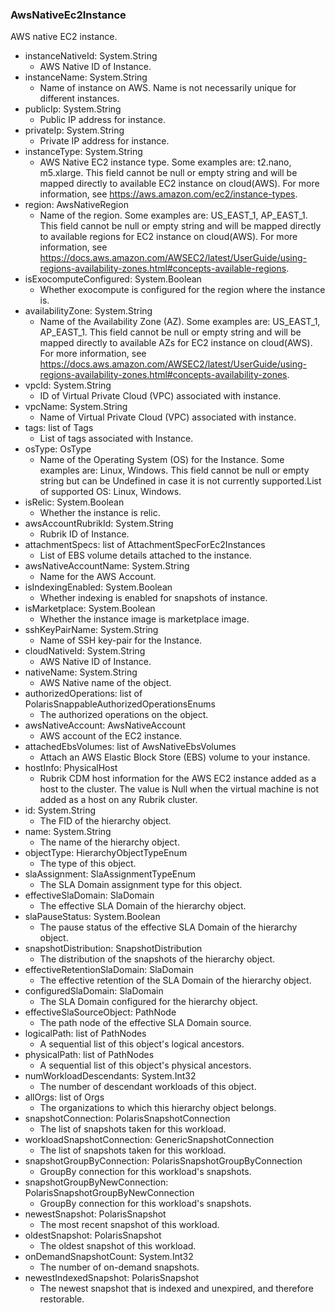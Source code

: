 ### AwsNativeEc2Instance
AWS native EC2 instance.

- instanceNativeId: System.String
  - AWS Native ID of Instance.
- instanceName: System.String
  - Name of instance on AWS. Name is not necessarily unique for different instances.
- publicIp: System.String
  - Public IP address for instance.
- privateIp: System.String
  - Private IP address for instance.
- instanceType: System.String
  - AWS Native EC2 instance type. Some examples are: t2.nano, m5.xlarge. This field cannot be null or empty string and will be mapped directly to available EC2 instance on cloud(AWS). For more information, see https://aws.amazon.com/ec2/instance-types.
- region: AwsNativeRegion
  - Name of the region. Some examples are: US_EAST_1, AP_EAST_1. This field cannot be null or empty string and will be mapped directly to available regions for EC2 instance on cloud(AWS). For more information, see https://docs.aws.amazon.com/AWSEC2/latest/UserGuide/using-regions-availability-zones.html#concepts-available-regions.
- isExocomputeConfigured: System.Boolean
  - Whether exocompute is configured for the region where the instance is.
- availabilityZone: System.String
  - Name of the Availability Zone (AZ). Some examples are: US_EAST_1, AP_EAST_1. This field cannot be null or empty string and will be mapped directly to available AZs for EC2 instance on cloud(AWS). For more information, see https://docs.aws.amazon.com/AWSEC2/latest/UserGuide/using-regions-availability-zones.html#concepts-availability-zones.
- vpcId: System.String
  - ID of Virtual Private Cloud (VPC) associated with instance.
- vpcName: System.String
  - Name of Virtual Private Cloud (VPC) associated with instance.
- tags: list of Tags
  - List of tags associated with Instance.
- osType: OsType
  - Name of the Operating System (OS) for the Instance. Some examples are: Linux, Windows. This field cannot be null or empty string but can be Undefined in case it is not currently supported.List of supported OS: Linux, Windows.
- isRelic: System.Boolean
  - Whether the instance is relic.
- awsAccountRubrikId: System.String
  - Rubrik ID of Instance.
- attachmentSpecs: list of AttachmentSpecForEc2Instances
  - List of EBS volume details attached to the instance.
- awsNativeAccountName: System.String
  - Name for the AWS Account.
- isIndexingEnabled: System.Boolean
  - Whether indexing is enabled for snapshots of instance.
- isMarketplace: System.Boolean
  - Whether the instance image is marketplace image.
- sshKeyPairName: System.String
  - Name of SSH key-pair for the Instance.
- cloudNativeId: System.String
  - AWS Native ID of Instance.
- nativeName: System.String
  - AWS Native name of the object.
- authorizedOperations: list of PolarisSnappableAuthorizedOperationsEnums
  - The authorized operations on the object.
- awsNativeAccount: AwsNativeAccount
  - AWS account of the EC2 instance.
- attachedEbsVolumes: list of AwsNativeEbsVolumes
  - Attach an AWS Elastic Block Store (EBS) volume to your instance.
- hostInfo: PhysicalHost
  - Rubrik CDM host information for the AWS EC2 instance added as a host to the cluster. The value is Null when the virtual machine is not added as a host on any Rubrik cluster.
- id: System.String
  - The FID of the hierarchy object.
- name: System.String
  - The name of the hierarchy object.
- objectType: HierarchyObjectTypeEnum
  - The type of this object.
- slaAssignment: SlaAssignmentTypeEnum
  - The SLA Domain assignment type for this object.
- effectiveSlaDomain: SlaDomain
  - The effective SLA Domain of the hierarchy object.
- slaPauseStatus: System.Boolean
  - The pause status of the effective SLA Domain of the hierarchy object.
- snapshotDistribution: SnapshotDistribution
  - The distribution of the snapshots of the hierarchy object.
- effectiveRetentionSlaDomain: SlaDomain
  - The effective retention of the SLA Domain of the hierarchy object.
- configuredSlaDomain: SlaDomain
  - The SLA Domain configured for the hierarchy object.
- effectiveSlaSourceObject: PathNode
  - The path node of the effective SLA Domain source.
- logicalPath: list of PathNodes
  - A sequential list of this object's logical ancestors.
- physicalPath: list of PathNodes
  - A sequential list of this object's physical ancestors.
- numWorkloadDescendants: System.Int32
  - The number of descendant workloads of this object.
- allOrgs: list of Orgs
  - The organizations to which this hierarchy object belongs.
- snapshotConnection: PolarisSnapshotConnection
  - The list of snapshots taken for this workload.
- workloadSnapshotConnection: GenericSnapshotConnection
  - The list of snapshots taken for this workload.
- snapshotGroupByConnection: PolarisSnapshotGroupByConnection
  - GroupBy connection for this workload's snapshots.
- snapshotGroupByNewConnection: PolarisSnapshotGroupByNewConnection
  - GroupBy connection for this workload's snapshots.
- newestSnapshot: PolarisSnapshot
  - The most recent snapshot of this workload.
- oldestSnapshot: PolarisSnapshot
  - The oldest snapshot of this workload.
- onDemandSnapshotCount: System.Int32
  - The number of on-demand snapshots.
- newestIndexedSnapshot: PolarisSnapshot
  - The newest snapshot that is indexed and unexpired, and therefore restorable.
